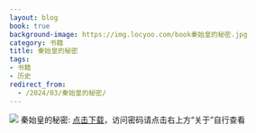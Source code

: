 ```yaml
---
layout: blog
book: true
background-image: https://img.locyoo.com/book秦始皇的秘密.jpg
category: 书籍
title: 秦始皇的秘密
tags:
- 书籍
- 历史
redirect_from:
  - /2024/03/秦始皇的秘密/
---
```

![](https://img.locyoo.com/book秦始皇的秘密.jpg)
秦始皇的秘密: <a name = "ref1" href="https://089m.com/f/50983618-1269964478-045c4e?p=3619">点击下载</a>，访问密码请点击右上方“关于”自行查看